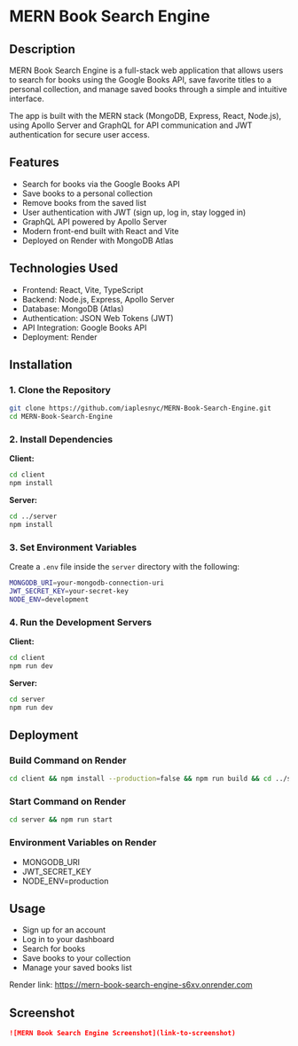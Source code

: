 # MERN Book Search Engine

## Description

MERN Book Search Engine is a full-stack web application that allows users to search for books using the Google Books API, save favorite titles to a personal collection, and manage saved books through a simple and intuitive interface.

The app is built with the MERN stack (MongoDB, Express, React, Node.js), using Apollo Server and GraphQL for API communication and JWT authentication for secure user access.

## Features

- Search for books via the Google Books API
- Save books to a personal collection
- Remove books from the saved list
- User authentication with JWT (sign up, log in, stay logged in)
- GraphQL API powered by Apollo Server
- Modern front-end built with React and Vite
- Deployed on Render with MongoDB Atlas

## Technologies Used

- Frontend: React, Vite, TypeScript
- Backend: Node.js, Express, Apollo Server
- Database: MongoDB (Atlas)
- Authentication: JSON Web Tokens (JWT)
- API Integration: Google Books API
- Deployment: Render

## Installation

### 1. Clone the Repository

```bash
git clone https://github.com/iaplesnyc/MERN-Book-Search-Engine.git
cd MERN-Book-Search-Engine
```

### 2. Install Dependencies

**Client:**

```bash
cd client
npm install
```

**Server:**

```bash
cd ../server
npm install
```

### 3. Set Environment Variables

Create a `.env` file inside the `server` directory with the following:

```bash
MONGODB_URI=your-mongodb-connection-uri
JWT_SECRET_KEY=your-secret-key
NODE_ENV=development
```

### 4. Run the Development Servers

**Client:**

```bash
cd client
npm run dev
```

**Server:**

```bash
cd server
npm run dev
```

## Deployment

### Build Command on Render

```bash
cd client && npm install --production=false && npm run build && cd ../server && npm install && npm run build
```

### Start Command on Render

```bash
cd server && npm run start
```

### Environment Variables on Render

- MONGODB_URI
- JWT_SECRET_KEY
- NODE_ENV=production

## Usage

- Sign up for an account
- Log in to your dashboard
- Search for books
- Save books to your collection
- Manage your saved books list

Render link: https://mern-book-search-engine-s6xv.onrender.com

## Screenshot

```markdown
![MERN Book Search Engine Screenshot](link-to-screenshot)
